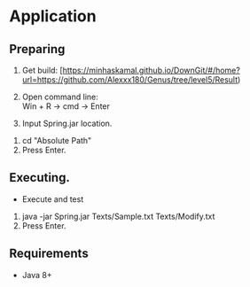 # Application
## Preparing

1. Get build: [https://minhaskamal.github.io/DownGit/#/home?url=https://github.com/Alexxx180/Genus/tree/level5/Result)  

2. Open command line:  
Win + R -> cmd -> Enter

3. Input Spring.jar location.  
 1) cd "Absolute Path"  
 2) Press Enter.

## Executing.  
  
* Execute and test  
 1. java -jar Spring.jar Texts/Sample.txt Texts/Modify.txt  
 2. Press Enter.  

## Requirements
* Java 8+
